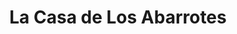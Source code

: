 ---
title: "La Casa de Los Abarrotes"
url: /mazatenango/la-casa-de-los-abarrotes/
shop: Lebensmittel
---